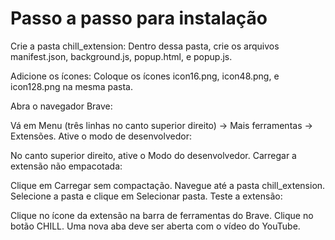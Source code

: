 <h1> Passo a passo para instalação </h1>

Crie a pasta chill_extension: Dentro dessa pasta, crie os arquivos manifest.json, background.js, popup.html, e popup.js.

Adicione os ícones: Coloque os ícones icon16.png, icon48.png, e icon128.png na mesma pasta.

Abra o navegador Brave:

Vá em Menu (três linhas no canto superior direito) -> Mais ferramentas -> Extensões.
Ative o modo de desenvolvedor:

No canto superior direito, ative o Modo do desenvolvedor.
Carregar a extensão não empacotada:

Clique em Carregar sem compactação.
Navegue até a pasta chill_extension.
Selecione a pasta e clique em Selecionar pasta.
Teste a extensão:

Clique no ícone da extensão na barra de ferramentas do Brave.
Clique no botão CHILL.
Uma nova aba deve ser aberta com o vídeo do YouTube.
